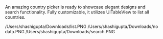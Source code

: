 An amazing country picker is ready to showcase elegant designs and search functionality. Fully customizable, it utilizes UITableView to list all countries.



/Users/shashigupta/Downloads/list.PNG
/Users/shashigupta/Downloads/no data.PNG
/Users/shashigupta/Downloads/search.PNG


